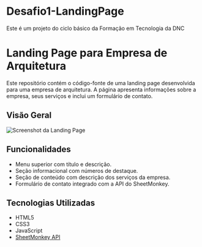 # Desafio1-LandingPage
Este é um projeto do ciclo básico da Formação em Tecnologia da DNC

# Landing Page para Empresa de Arquitetura

Este repositório contém o código-fonte de uma landing page desenvolvida para uma empresa de arquitetura. A página apresenta informações sobre a empresa, seus serviços e inclui um formulário de contato.

## Visão Geral

![Screenshot da Landing Page](path/to/your/screenshot.png)

## Funcionalidades

- Menu superior com título e descrição.
- Seção informacional com números de destaque.
- Seção de conteúdo com descrição dos serviços da empresa.
- Formulário de contato integrado com a API do SheetMonkey.

## Tecnologias Utilizadas

- HTML5
- CSS3
- JavaScript
- [SheetMonkey API](https://sheetmonkey.io/)
